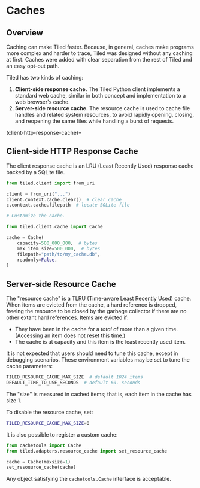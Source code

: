 # Caches

## Overview

Caching can make Tiled faster. Because, in general, caches make programs more
complex and harder to trace, Tiled was designed without any caching at first.
Caches were added with clear separation from the rest of Tiled and an easy
opt-out path.

Tiled has two kinds of caching:

1. **Client-side response cache.** The Tiled Python client implements a standard
   web cache, similar in both concept and implementation to a web browser's cache.
2. **Server-side resource cache.** The resource cache is used to cache file
   handles and related system resources, to avoid rapidly opening, closing,
   and reopening the same files while handling a burst of requests.

(client-http-response-cache)=
## Client-side HTTP Response Cache

The client response cache is an LRU (Least Recently Used) response cache backed by a SQLite file.


```py
from tiled.client import from_uri

client = from_uri("...")
client.context.cache.clear()  # clear cache
c.context.cache.filepath  # locate SQLite file

# Customize the cache.

from tiled.client.cache import Cache

cache = Cache(
    capacity=500_000_000,  # bytes
    max_item_size=500_000,  # bytes
    filepath="path/to/my_cache.db",
    readonly=False,
)
```

## Server-side Resource Cache

The "resource cache" is a TLRU (Time-aware Least Recently Used) cache. When
items are evicted from the cache, a hard reference is dropped, freeing the
resource to be closed by the garbage collector if there are no other extant
hard references. Items are evicted if:

- They have been in the cache for a _total_ of more than a given time.
  (Accessing an item does not reset this time.)
- The cache is at capacity and this item is the least recently used item.

It is not expected that users should need to tune this cache, except in
debugging scenarios. These environment variables may be set to tune
the cache parameters:

```sh
TILED_RESOURCE_CACHE_MAX_SIZE  # default 1024 items
DEFAULT_TIME_TO_USE_SECONDS  # default 60. seconds
```

The "size" is measured in cached items; that is, each item in the cache has
size 1.

To disable the resource cache, set:

```sh
TILED_RESOURCE_CACHE_MAX_SIZE=0
```

It is also possible to register a custom cache:

```python
from cachetools import Cache
from tiled.adapters.resource_cache import set_resource_cache

cache = Cache(maxsize=1)
set_resouurce_cache(cache)
```

Any object satisfying the `cachetools.Cache` interface is acceptable.
